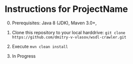 Instructions for ProjectName
======
0. Prerequisites: Java 8 (JDK), Maven 3.0+, 

1. Clone this repository to your local harddrive: `git clone https://github.com/dmitry-v-vlasov/wsdl-crawler.git`
2. Execute `mvn clean install`
3. In Progress

